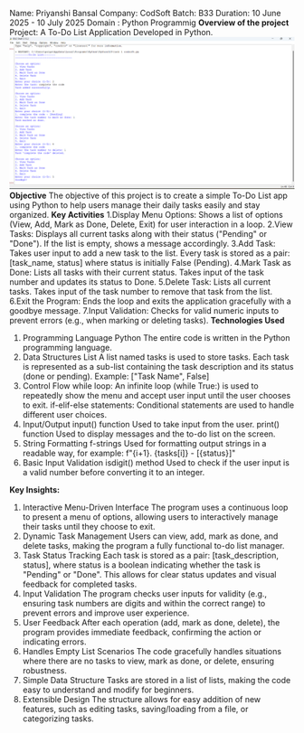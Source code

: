 Name: Priyanshi Bansal 
Company: CodSoft 
Batch: B33
Duration: 10 June 2025 - 10 July 2025
Domain : Python Programmig 
**Overview of the project**
Project: A To-Do List Application Developed in Python.
![image alt](https://github.com/Priyanshi19-ba/CodSoft-task-1/blob/main/Screenshot%202025-07-03%20164626.png?raw=true)
**Objective**
The objective of this project is to create a simple To-Do List app using Python to help users manage their daily tasks easily and stay organized.
**Key Activities**
1.Display Menu Options:
Shows a list of options (View, Add, Mark as Done, Delete, Exit) for user interaction in a loop.
2.View Tasks:
Displays all current tasks along with their status ("Pending" or "Done").
If the list is empty, shows a message accordingly.
3.Add Task:
Takes user input to add a new task to the list.
Every task is stored as a pair: [task_name, status] where status is initially False (Pending).
4.Mark Task as Done:
Lists all tasks with their current status.
Takes input of the task number and updates its status to Done.
5.Delete Task:
Lists all current tasks.
Takes input of the task number to remove that task from the list.
6.Exit the Program:
Ends the loop and exits the application gracefully with a goodbye message.
7.Input Validation:
Checks for valid numeric inputs to prevent errors (e.g., when marking or deleting tasks).
**Technologies Used**
1. Programming Language
Python
The entire code is written in the Python programming language.
2. Data Structures
List
A list named tasks is used to store tasks. Each task is represented as a sub-list containing the task description and its status (done or pending).
Example: ["Task Name", False]
3. Control Flow
while loop:
An infinite loop (while True:) is used to repeatedly show the menu and accept user input until the user chooses to exit.
if-elif-else statements:
Conditional statements are used to handle different user choices.
4. Input/Output
input() function
Used to take input from the user.
print() function
Used to display messages and the to-do list on the screen.
5. String Formatting
f-strings
Used for formatting output strings in a readable way, for example:
f"{i+1}. {tasks[i]} - [{status}]"
6. Basic Input Validation
isdigit() method
Used to check if the user input is a valid number before converting it to an integer.

**Key Insights:**
1. Interactive Menu-Driven Interface
The program uses a continuous loop to present a menu of options, allowing users to interactively manage their tasks until they choose to exit.
2. Dynamic Task Management
Users can view, add, mark as done, and delete tasks, making the program a fully functional to-do list manager.
3. Task Status Tracking
Each task is stored as a pair: [task_description, status], where status is a boolean indicating whether the task is "Pending" or "Done".
This allows for clear status updates and visual feedback for completed tasks.
4. Input Validation
The program checks user inputs for validity (e.g., ensuring task numbers are digits and within the correct range) to prevent errors and improve user experience.
5. User Feedback
After each operation (add, mark as done, delete), the program provides immediate feedback, confirming the action or indicating errors.
6. Handles Empty List Scenarios
The code gracefully handles situations where there are no tasks to view, mark as done, or delete, ensuring robustness.
7. Simple Data Structure
Tasks are stored in a list of lists, making the code easy to understand and modify for beginners.
8. Extensible Design
The structure allows for easy addition of new features, such as editing tasks, saving/loading from a file, or categorizing tasks.
